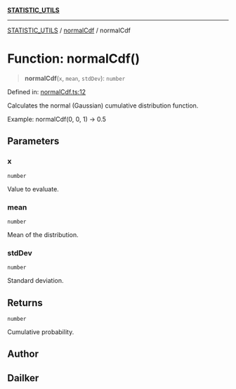 [**STATISTIC_UTILS**](../../README.md)

***

[STATISTIC_UTILS](../../README.md) / [normalCdf](../README.md) / normalCdf

# Function: normalCdf()

> **normalCdf**(`x`, `mean`, `stdDev`): `number`

Defined in: [normalCdf.ts:12](https://github.com/dailker/everyutil-js/blob/7799f3f003cb23f425be3f1c83c38483e2648188/src/statistic/normalCdf.ts#L12)

Calculates the normal (Gaussian) cumulative distribution function.

Example: normalCdf(0, 0, 1) → 0.5

## Parameters

### x

`number`

Value to evaluate.

### mean

`number`

Mean of the distribution.

### stdDev

`number`

Standard deviation.

## Returns

`number`

Cumulative probability.

## Author

## Dailker
